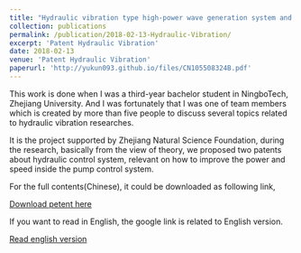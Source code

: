 ```yaml
---
title: "Hydraulic vibration type high-power wave generation system and control method thereof"
collection: publications
permalink: /publication/2018-02-13-Hydraulic-Vibration/
excerpt: 'Patent Hydraulic Vibration'
date: 2018-02-13
venue: 'Patent Hydraulic Vibration'
paperurl: 'http://yukun093.github.io/files/CN105508324B.pdf'
---
```


This work is done when I was a third-year bachelor student in NingboTech, Zhejiang University. And I was fortunately that I was one of team members which is created by more than five people to discuss several topics related to hydraulic vibration researches.

It is the project supported by Zhejiang Natural Science Foundation, during the research, basically from the view of theory, we proposed two patents about hydraulic control system, relevant on how to improve the power and speed inside the pump control system.

For the full contents(Chinese), it could be downloaded as following link,

[Download petent here](http://academicpages.github.io/files/CN105508324B.pdf)

If you want to read in English, the google link is related to English version.

[Read english version](https://patents.google.com/patent/CN105508324B/en)

